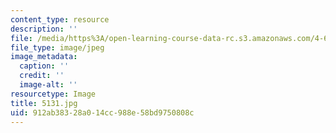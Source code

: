 ```yaml
---
content_type: resource
description: ''
file: /media/https%3A/open-learning-course-data-rc.s3.amazonaws.com/4-614-religious-architecture-and-islamic-cultures-fall-2002/912ab38328a014cc988e58bd9750808c_5131.jpg
file_type: image/jpeg
image_metadata:
  caption: ''
  credit: ''
  image-alt: ''
resourcetype: Image
title: 5131.jpg
uid: 912ab383-28a0-14cc-988e-58bd9750808c
---
```

